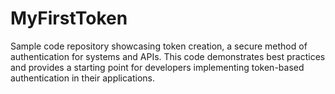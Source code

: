 # MyFirstToken
Sample code repository showcasing token creation, a secure method of authentication for systems and APIs. This code demonstrates best practices and provides a starting point for developers implementing token-based authentication in their applications.
